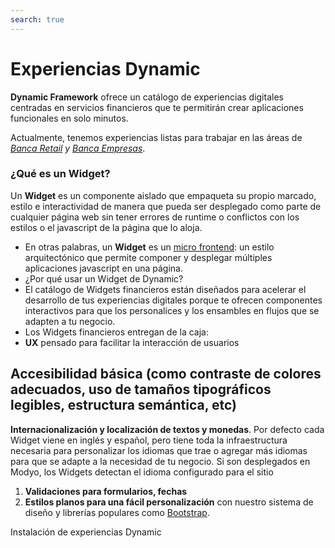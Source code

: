 ```yaml
---
search: true
---
```


# Experiencias Dynamic

**Dynamic Framework** ofrece un catálogo de experiencias digitales centradas en servicios financieros que te permitirán crear aplicaciones funcionales en solo minutos.

Actualmente, tenemos experiencias listas para trabajar en las áreas de _[Banca Retail](/es/dynamic/experiences/retail/dashboard.html) y [Banca Empresas](/es/dynamic/experiences/business/dashboard.html)_. 


### ¿Qué es un Widget?

Un **Widget** es un componente aislado que empaqueta su propio marcado, estilo e interactividad de manera que pueda ser desplegado como parte de cualquier página web sin tener errores de runtime o conflictos con los estilos o el javascript de la página que lo aloja.

- En otras palabras, un **Widget** es un [micro frontend](https://martinfowler.com/articles/micro-frontends.html): un estilo arquitectónico que permite componer y desplegar múltiples aplicaciones javascript en una página.
- ¿Por qué usar un Widget de Dynamic?
- El catálogo de Widgets financieros están diseñados para acelerar el desarrollo de tus experiencias digitales porque te ofrecen componentes interactivos para que los personalices y los ensambles en flujos que se adapten a tu negocio.
- Los Widgets financieros entregan de la caja:
- **UX** pensado para facilitar la interacción de usuarios


## **Accesibilidad básica** (como contraste de colores adecuados, uso de tamaños tipográficos legibles, estructura semántica, etc)

**Internacionalización y localización de textos y monedas**. Por defecto cada Widget viene en inglés y español, pero tiene toda la infraestructura necesaria para personalizar los idiomas que trae o agregar más idiomas para que se adapte a la necesidad de tu negocio. Si son desplegados en Modyo, los Widgets detectan el idioma configurado para el sitio

1. **Validaciones para formularios, fechas**
1. **Estilos planos para una fácil personalización** con nuestro sistema de diseño y librerías populares como [Bootstrap](https://getbootstrap.com/).

Instalación de experiencias Dynamic